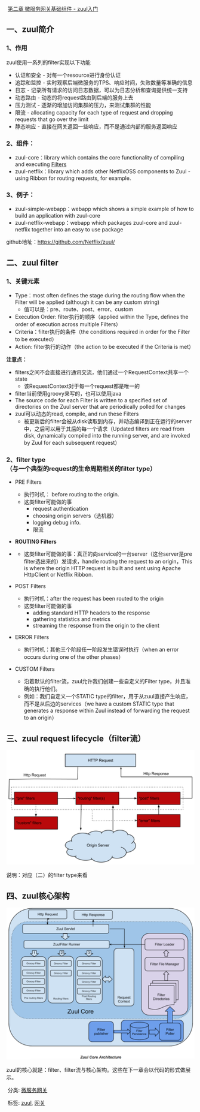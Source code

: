 ​		 [第二章 微服务网关基础组件 - zuul入门](https://www.cnblogs.com/java-zhao/p/6656518.html) 	

## **一、zuul简介**

### **1、作用**

zuul使用一系列的filter实现以下功能

- 认证和安全 - 对每一个resource进行身份认证
- 追踪和监控 - 实时观察后端微服务的TPS、响应时间，失败数量等准确的信息
- 日志 - 记录所有请求的访问日志数据，可以为日志分析和查询提供统一支持
- 动态路由 - 动态的将request路由到后端的服务上去
- 压力测试 - 逐渐的增加访问集群的压力，来测试集群的性能
- 限流 - allocating capacity for each type of request and dropping requests that go over the limit
- 静态响应 - 直接在网关返回一些响应，而不是通过内部的服务返回响应

### **2、组件：**

- zuul-core：library which contains the core functionality of compiling and executing [Filters](https://github.com/Netflix/zuul/wiki/Filters)
- zuul-netflix：library which adds other NetflixOSS components to Zuul - using Ribbon for routing requests, for example.

### **3、例子：**

- zuul-simple-webapp：webapp which shows a simple example of how to build an application with zuul-core
- zuul-netflix-webapp：webapp which packages zuul-core and zuul-netflix together into an easy to use package

github地址：https://github.com/Netflix/zuul/

 

## **二、zuul filter**

### **1、关键元素**

- Type：most often defines the stage during the routing flow when the Filter will be applied (although it can be any custom string)
  - 值可以是：pre、route、post、error、custom
- Execution Order: filter执行的顺序（applied within the Type, defines the order of execution across multiple Filters）
- Criteria：filter执行的条件（the conditions required in order for the Filter to be executed）
- Action: filter执行的动作（the action to be executed if the Criteria is met）

**注意点：**

- filters之间不会直接进行通讯交流，他们通过一个RequestContext共享一个state
  - 该RequestContext对于每一个request都是唯一的
- filter当前使用groovy来写的，也可以使用java
- The source code for each Filter is written to a specified set of  directories on the Zuul server that are periodically polled for changes
- zuul可以动态的read, compile, and run these Filters
  - 被更新后的filter会被从disk读取到内存，并动态编译到正在运行的server中，之后可以用于其后的每一个请求（Updated  filters are read from disk, dynamically compiled into the running  server, and are invoked by Zuul for each subsequent request）

### **2、filter type**（与一个典型的request的生命周期相关的filter type）

- PRE Filters

  - 执行时机： before routing to the origin.
  - 这类filter可能做的事
    - request authentication
    - choosing origin servers（选机器）
    - logging debug info.
    - 限流

- **ROUTING Filters**

- - 这类filter可能做的事：真正的向service的一台server（这台server是pre  filter选出来的）发请求，handle routing the request to an origin，This is where the origin HTTP request is built and sent using Apache HttpClient or  Netflix Ribbon.

- POST Filters

  - 执行时机：after the request has been routed to the origin
  - 这类filter可能做的事
    - adding standard HTTP headers to the response
    - gathering statistics and metrics
    - streaming the response from the origin to the client

- ERROR Filters

  - 执行时机：其他三个阶段任一阶段发生错误时执行（when an error occurs during one of the other phases）

- CUSTOM Filters

  - 沿着默认的filter流，zuul允许我们创建一些自定义的Filter type，并且准确的执行他们。
  - 例如：我们自定义一个STATIC type的filter，用于从zuul直接产生响应，而不是从后边的services（we have a custom STATIC type that generates a response within Zuul instead of  forwarding the request to an origin）

 

## **三、zuul request lifecycle（filter流）**

![img](%E5%BE%AE%E6%9C%8D%E5%8A%A1%E7%BD%91%E5%85%B3%E5%9F%BA%E7%A1%80%E7%BB%84%E4%BB%B6%20-%20zuul%E5%85%A5%E9%97%A8.assets/866881-20170106171654316-977255062.png)

说明：对应（二）的filter type来看

 

## **四、zuul核心架构**

![img](%E5%BE%AE%E6%9C%8D%E5%8A%A1%E7%BD%91%E5%85%B3%E5%9F%BA%E7%A1%80%E7%BB%84%E4%BB%B6%20-%20zuul%E5%85%A5%E9%97%A8.assets/866881-20170106191748566-1274562936.png)

zuul的核心就是：filter、filter流与核心架构。这些在下一章会以代码的形式做展示。

 

​    分类:             [微服务网关](https://www.cnblogs.com/java-zhao/category/977216.html)

​    标签:             [zuul](https://www.cnblogs.com/java-zhao/tag/zuul/),             [网关](https://www.cnblogs.com/java-zhao/tag/网关/)